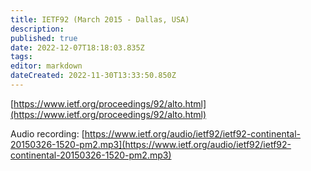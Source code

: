 ```yaml
---
title: IETF92 (March 2015 - Dallas, USA)
description: 
published: true
date: 2022-12-07T18:18:03.835Z
tags: 
editor: markdown
dateCreated: 2022-11-30T13:33:50.850Z
---
```


[​https://www.ietf.org/proceedings/92/alto.html](https://www.ietf.org/proceedings/92/alto.html)

Audio recording:
[​https://www.ietf.org/audio/ietf92/ietf92-continental-20150326-1520-pm2.mp3](https://www.ietf.org/audio/ietf92/ietf92-continental-20150326-1520-pm2.mp3)
